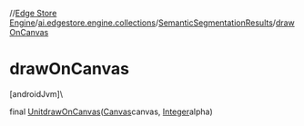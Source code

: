 //[Edge Store Engine](../../../index.md)/[ai.edgestore.engine.collections](../index.md)/[SemanticSegmentationResults](index.md)/[drawOnCanvas](draw-on-canvas.md)

# drawOnCanvas

[androidJvm]\

final [Unit](https://kotlinlang.org/api/latest/jvm/stdlib/kotlin/-unit/index.html)[drawOnCanvas](draw-on-canvas.md)([Canvas](https://developer.android.com/reference/kotlin/android/graphics/Canvas.html)canvas, [Integer](https://developer.android.com/reference/kotlin/java/lang/Integer.html)alpha)
